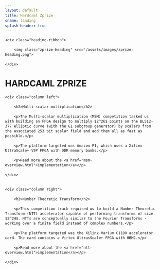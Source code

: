 ```yaml
---
layout: default
title: Hardcaml Zprize
cname: landing
splash-header: true
---
```


<div class="heading-ribbon-container">

	<div class="heading-ribbon">

		<img class="zprize-heading" src="/assets/images/zprize-heading.png">

	</div>

</div>


# HARDCAML ZPRIZE


<div class="columns-container">

	<div class="column left">

		<h2>Multi-scalar multiplication</h2>

		<p>The Multi-scalar multiplication (MSM) competition tasked us with building an FPGA design to multiply $2^26$ points on the BLS12-377 elliptic curve (with the G1 subgroup generator) by scalars from the associated 253 bit scalar field and add them all as fast as possible.</p>

		<p>The platform targeted was Amazon F1, which uses a Xilinx UltraScale+ V9P FPGA with DDR memory banks.</p>

		<p>Read more about the <a href="msm-overview.html">implementation</a></p>

	</div>


	<div class="column right">

		<h2>Number Theoretic Transform</h2>

		<p>This competition track required us to build a Number Theoretic Transform (NTT) accelerator capable of performing transforms of size $2^24$. NTTs are conceptually similar to the Fourier Transforms - working over a finite field instead of complex numbers.</p>

		<p>The platform targeted was the Xilinx Varium C1100 accelerator card. The card contains a Virtex UltrasScale+ FPGA with HBM2.</p>

		<p>Read more about the <a href="ntt-overview.html">implementation</a></p>

	</div>

</div>

